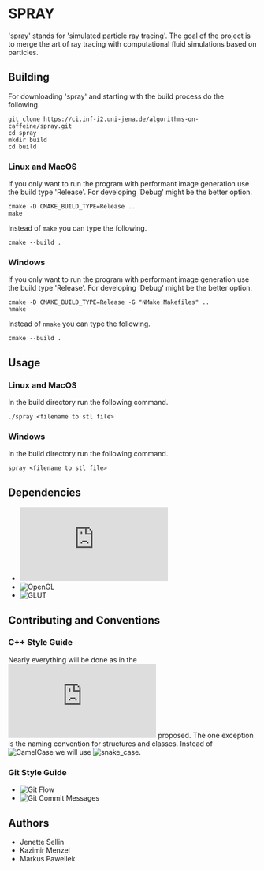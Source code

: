# SPRAY
'spray' stands for 'simulated particle ray tracing'.
The goal of the project is to merge the art of ray tracing with computational fluid simulations based on particles.

## Building
For downloading 'spray' and starting with the build process do the following.

    git clone https://ci.inf-i2.uni-jena.de/algorithms-on-caffeine/spray.git
    cd spray
    mkdir build
    cd build

### Linux and MacOS
If you only want to run the program with performant image generation use the build type 'Release'.
For developing 'Debug' might be the better option.

    cmake -D CMAKE_BUILD_TYPE=Release ..
    make

Instead of `make` you can type the following.

    cmake --build .

### Windows
If you only want to run the program with performant image generation use the build type 'Release'.
For developing 'Debug' might be the better option.

    cmake -D CMAKE_BUILD_TYPE=Release -G "NMake Makefiles" ..
    nmake

Instead of `nmake` you can type the following.
    
    cmake --build .

## Usage
### Linux and MacOS
In the build directory run the following command.

    ./spray <filename to stl file>

### Windows
In the build directory run the following command.

    spray <filename to stl file>

## Dependencies
- ![Eigen 3.3](http://eigen.tuxfamily.org/index.php?title=Main_Page)
- ![OpenGL](https://www.opengl.org/)
- ![GLUT](https://www.opengl.org/resources/libraries/glut/)

## Contributing and Conventions
### C++ Style Guide
Nearly everything will be done as in the ![Google C++ Style Guide](https://google.github.io/styleguide/cppguide.html) proposed.
The one exception is the naming convention for structures and classes.
Instead of ![CamelCase](https://en.wikipedia.org/wiki/Camel_case) we will use ![snake_case](https://en.wikipedia.org/wiki/Snake_case).

### Git Style Guide
- ![Git Flow](http://nvie.com/posts/a-successful-git-branching-model/)
- ![Git Commit Messages](https://chris.beams.io/posts/git-commit/)

## Authors
- Jenette Sellin
- Kazimir Menzel
- Markus Pawellek
